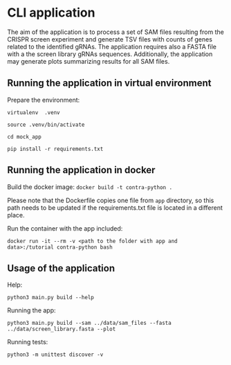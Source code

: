 # CLI application

The aim of the application is to process a set of SAM files resulting from the CRISPR screen experiment and generate  TSV files with counts of genes related to the identified gRNAs. The application requires also a FASTA file with a the screen library gRNAs sequences. Additionally, the application may generate plots summarizing results for all SAM files.

## Running the application in virtual environment

Prepare the environment:

```virtualenv  .venv```

```source .venv/bin/activate```

```cd mock_app```

```pip install -r requirements.txt```

## Running the application in docker

Build the docker image:
```docker build -t contra-python .```

Please note that the Dockerfile copies one file from `app` directory, so this path needs to be updated if the requirements.txt file is located in a different place.

Run the container with the app included:

```docker run -it --rm -v <path to the folder with app and data>:/tutorial contra-python bash ```


## Usage of the application

Help:

```python3 main.py build --help```

Running the app:

```python3 main.py build --sam ../data/sam_files --fasta ../data/screen_library.fasta --plot```

Running tests:

```python3 -m unittest discover -v ```
